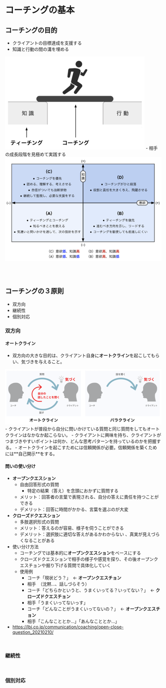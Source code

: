 # コーチングの基本

## コーチングの目的

- クライアントの目標達成を支援する
- 知識と行動の間の溝を埋める
<img src="img/01_01.png" width="450">
- 相手の成長段階を見極めて実践する
<img src="img/01_02.png" width="700">

<br><br>

## コーチングの３原則

- 双方向
- 継続性
- 個別対応

### 双方向

#### オートクライン
- 双方向の大きな目的は、クライアント自身に**オートクライン**を起こしてもらい、気づきを与えること。
<img src="img/01_03.png" width="700">
  - クライアントが普段から自分に問いかけている質問と同じ質問をしてもオートクラインはなかなか起こらない。
  - クライアントに興味を持ち、クライアントがつまづきやすいポイントは何か、どんな思考パターンを持っているのかを把握する。
  - オートクラインを起こすためには信頼関係が必要。信頼関係を築くためには**自己開示**をする。

#### 問いの使い分け
- **オープンクエスション**
  - 自由回答形式の質問
    - 特定の結果（答え）を念頭におかずに質問する
  - メリット：回答者の言葉で表現される、自分の答えに責任を持つことができる
  - デメリット：回答に時間がかかる、言葉を選ぶのが大変
- **クローズドクエスション**
  - 多肢選択形式の質問
  - メリット：答えるのが容易、様子を伺うことができる
  - デメリット：選択肢に適切な答えがあるかわからない
、真実が見えづらくなることがある
- 使い分け方法
  - コーチングでは基本的に**オープンクエスション**をベースにする
  - クローズドクエスションで相手の様子や感覚を探り、その後オープンクエスチョンや掘り下げる質問で具体化していく
  - 使用例
    - コーチ「現状どう？」　← **オープンクエスチョン**
    - 相手　（沈黙…、話しづらそう）
    - コーチ「どちらかというと、うまくいってる？いってない？」　← **クローズドクエスチョン**
    - 相手「うまくいってないっす」
    - コーチ「どんなことがうまくいってないの？」　← **オープンクエスチョン**
    - 相手「こんなこととか…」「あんなこととか…」
- https://lbj.co.jp/communication/coaching/open-close-question_20210210/

<br>

### 継続性


<br>

### 個別対応
